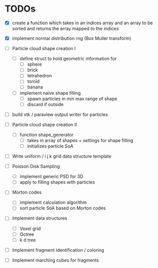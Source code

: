 # TODOs

- [x] create a function which takes in an indices array and an array to be sorted and returns the array mapped to the indices

- [x] implement normal distribution rng (Box Muller transform)

- [ ] Particle cloud shape creation I
    - [ ]  define struct to hold geometric information for
        - [ ] sphere
        - [ ] brick
        - [ ] tetrahedron
        - [ ] toroid
        - [ ] banana
    - [ ]  implement naive shape filling
        - [ ] spawn particles in min max range of shape
        - [ ] discard if outside
- [ ] build vtk / paraview output writer for particles
- [ ] Particle cloud shape creation II
    - [ ] function shape_generator
        - [ ] takes in array of shapes + settings for shape filling
        - [ ] initializes particle SoA
- [ ] Write uniform / i j k grid data structure template
- [ ] Poisson Disk Sampling
    - [ ] implement generic PSD for 3D
    - [ ] apply to filling shapes with particles
- [ ] Morton codes
    - [ ] implement calculation algorithm
    - [ ] sort particle SoA based on Morton codes
- [ ] Implement data structures
    - [ ] Voxel grid
    - [ ] Octree
    - [ ] k d tree
- [ ] Implement fragment identification / coloring
- [ ] Implement marching cubes for fragments
